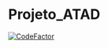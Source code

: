 # Projeto_ATAD
[![CodeFactor](https://www.codefactor.io/repository/github/tomasbarroso2000/projeto_atad/badge/master?s=1b2fe1747ac814456e005360a5b16a917581bb4f)](https://www.codefactor.io/repository/github/tomasbarroso2000/projeto_atad/overview/master)

